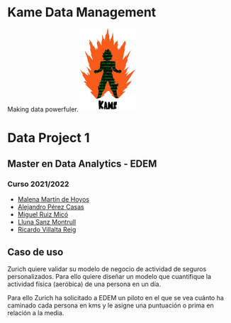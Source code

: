 # Kame Data Management
Making data powerfuler.
<img src="kame_logo_1.png" alt="drawing" width="125"/>

# Data Project 1
## Master en Data Analytics - EDEM
### Curso 2021/2022

- [Malena Martín de Hoyos](https://www.linkedin.com/in/malena-mart%C3%ADn-a027bb201/)
- [Alejandro Pérez Casas](https://www.linkedin.com/in/alejandro-perez-casas)
- [Miguel Ruiz Micó](https://www.linkedin.com/in/miguel-ruiz-mic%C3%B3-222115213/)
- [Lluna Sanz Montrull](https://www.linkedin.com/in/llunasmontrull/)
- [Ricardo Villalta Reig](https://www.linkedin.com/in/ricardovillalta)


## Caso de uso

Zurich quiere validar su modelo de negocio de actividad de seguros personalizados. Para ello quiere diseñar un modelo que cuantifique la actividad física (aeróbica) de una persona en un día.

Para ello Zurich ha solicitado a EDEM un piloto en el que se vea cuánto ha caminado cada persona en kms y le asigne una puntuación o prima en relación a la media.

